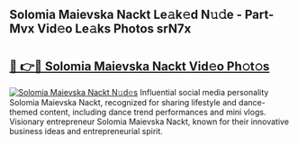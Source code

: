 ## Solomia Maievska Nackt Le𝚊k𝚎d N𝚞𝚍e - Part-Mvx Vid𝚎o Le𝚊ks Photos srN7x

# <h2><a href="http://fb6hgmd.evod.top/?m=Solomia+Maievska+Nackt">🔗 👉🔴 Solomia Maievska Nackt Vid𝚎o Ph𝚘t𝚘s</a></h2>

[![Solomia Maievska Nackt N𝚞d𝚎s](https://i.imgur.com/8V9OHl7.gif)](http://fb6hgmd.evod.top/?m=Solomia+Maievska+Nackt)
Influential social media personality Solomia Maievska Nackt, recognized for sharing lifestyle and dance-themed content, including dance trend performances and mini vlogs. Visionary entrepreneur Solomia Maievska Nackt, known for their innovative business ideas and entrepreneurial spirit. 

